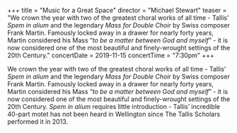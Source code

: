 +++
title = "Music for a Great Space"
director = "Michael Stewart"
teaser = "We crown the year with two of the greatest choral works of all time - Tallis’ *Spem in alium* and the legendary *Mass for Double Choir* by Swiss composer Frank Martin. Famously locked away in a drawer for nearly forty years, Martin considered his Mass “*to be a matter between God and myself*” - it is now considered one of the most beautiful and finely-wrought settings of the 20th Century."
concertDate = 2019-11-15
concertTime = "7:30pm"
+++

We crown the year with two of the greatest choral works of all time - Tallis’ *Spem in alium* and the legendary *Mass for Double Choir* by Swiss composer Frank Martin. Famously locked away in a drawer for nearly forty years, Martin considered his Mass “*to be a matter between God and myself*” - it is now considered one of the most beautiful and finely-wrought settings of the 20th Century. *Spem in alium* requires little introduction - Tallis’ incredible 40-part motet has not been heard in Wellington since The Tallis Scholars performed it in 2013.
